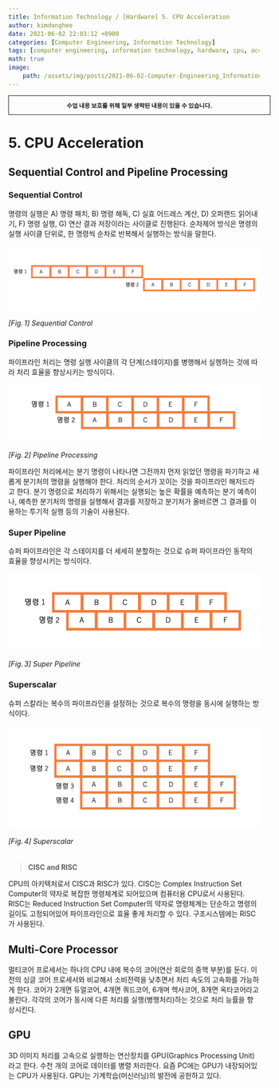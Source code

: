 ```yaml
---
title: Information Technology / [Hardware] 5. CPU Acceleration
author: kimdonghee
date: 2021-06-02 22:03:12 +0900
categories: [Computer Engineering, Information Technology]
tags: [computer engineering, information technology, hardware, cpu, acceleration, sequential control, pipeline processing, super pipeline, superscalar, multi-core processor, gpu]
math: true
image:
    path: /assets/img/posts/2021-06-02-Computer-Engineering_Information-Technology_Hardware-5-CPU-Acceleration/preview.jpg
---
```


<div style="border:1px solid; padding:10px; margin-bottom: 20px; width: 100%; text-align: center;">
<b style="font-size: 0.85em;">수업 내용 보호를 위해 일부 생략된 내용이 있을 수 있습니다.</b><br>
</div>

# **5. CPU Acceleration**

## **Sequential Control and Pipeline Processing**

### **Sequential Control**

명령의 실행은 A) 명령 패치, B) 명령 해독, C) 실효 어드레스 계산, D) 오퍼랜드 읽어내기, F) 명령 실행, G) 연산 결과 저장이라는 사이클로 진행된다. 순차제어 방식은 명령의 실행 사이클 단위로, 한 명령씩 순차로 반복해서 실행하는 방식을 말한다.

![Fig. 1](/assets/img/posts/2021-06-02-Computer-Engineering_Information-Technology_Hardware-5-CPU-Acceleration/fig_1.png)

*$[Fig.\,1]$ Sequential Control*

### **Pipeline Processing**

파이프라인 처리는 명령 실행 사이클의 각 단계(스테이지)를 병행해서 실행하는 것에 따라 처리 효율을 향상시키는 방식이다.

![Fig. 2](/assets/img/posts/2021-06-02-Computer-Engineering_Information-Technology_Hardware-5-CPU-Acceleration/fig_2.png)

*$[Fig.\,2]$ Pipeline Processing*

파이프라인 처리에서는 분기 명령이 나타나면 그전까지 먼저 읽었던 명령을 파기하고 새롭게 분기처의 명령을 실행해야 한다. 처리의 순서가 꼬이는 것을 파이프라인 해저드라고 한다. 분기 명령으로 처리하기 위해서는 실행되는 높은 확률을 예측하는 분기 예측이나, 예측한 분기처의 명령을 실행해서 결과를 저장하고 분기처가 올바르면 그 결과를 이용하는 투기적 실행 등의 기술이 사용된다.

### **Super Pipeline**

슈퍼 파이프라인은 각 스테이지를 더 세세히 분할하는 것으로 슈퍼 파이프라인 동작의 효율을 향상시키는 방식이다.

![Fig. 3](/assets/img/posts/2021-06-02-Computer-Engineering_Information-Technology_Hardware-5-CPU-Acceleration/fig_3.png)

*$[Fig.\,3]$ Super Pipeline*

### **Superscalar**

슈퍼 스칼라는 복수의 파이프라인을 설정하는 것으로 복수의 명령을 동시에 실행하는 방식이다.

![Fig. 4](/assets/img/posts/2021-06-02-Computer-Engineering_Information-Technology_Hardware-5-CPU-Acceleration/fig_4.png)

*$[Fig.\,4]$ Superscalar*

<blockquote style="margin-top: 7%;"><b>CISC and RISC</b></blockquote>
<div class="blockquote-div">
CPU의 아키텍처로서 CISC과 RISC가 있다. CISC는 Complex Instruction Set Computer의 약자로 복잡한 명령체계로 되어있으며 컴퓨터용 CPU로서 사용된다. RISC는 Reduced Instruction Set Computer의 약자로 명령체계는 단순하고 명령의 길이도 고정되어있어 파이프라인으로 효율 좋게 처리할 수 있다. 구조시스템에는 RISC가 사용된다.
</div>

## **Multi-Core Processor**

멀티코어 프로세서는 하나의 CPU 내에 복수의 코어(연산 회로의 중핵 부분)를 둔다. 이전의 싱글 코어 프로세서와 비교해서 소비전력을 낮추면서 처리 속도의 고속화를 가능하게 한다. 코어가 2개면 듀얼코어, 4개면 쿼드코어, 6개며 헥사코어, 8개면 옥타코어라고 불린다. 각각의 코어가 동시에 다른 처리를 실행(병행처리)하는 것으로 처리 능률을 향상시킨다.

## **GPU**

3D 이미지 처리를 고속으로 실행하는 연산장치를 GPU(Graphics Processing Unit)라고 한다. 수천 개의 코어로 데이터를 병렬 처리한다. 요즘 PC에는 GPU가 내장되어있는 CPU가 사용된다. GPU는 기계학습(머신러닝)의 발전에 공헌하고 있다.